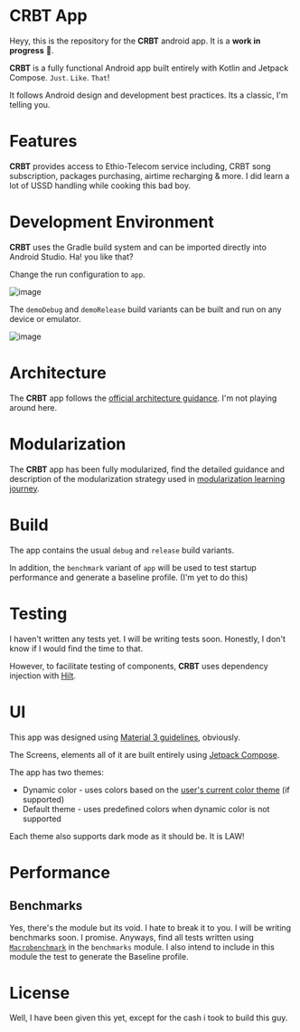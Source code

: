 CRBT  App
==================

Heyy, this is the repository for the **CRBT** android app. It is a **work in progress** 🚧.

**CRBT** is a fully functional Android app built entirely with Kotlin and Jetpack Compose. `Just`.
`Like`. `That`!

It follows Android design and development best practices. Its a classic, I'm telling you.

# Features

**CRBT** provides access to Ethio-Telecom service including, CRBT song subscription, packages
purchasing, airtime recharging & more. I did learn a lot of USSD handling while cooking this bad
boy.

# Development Environment

**CRBT** uses the Gradle build system and can be imported directly into Android Studio. Ha! you like
that?

Change the run configuration to `app`.

![image](https://user-images.githubusercontent.com/873212/210559920-ef4a40c5-c8e0-478b-bb00-4879a8cf184a.png)

The `demoDebug` and `demoRelease` build variants can be built and run on any device or emulator.

![image](https://user-images.githubusercontent.com/873212/210560507-44045dc5-b6d5-41ca-9746-f0f7acf22f8e.png)

# Architecture

The **CRBT** app follows
the [official architecture guidance](https://developer.android.com/topic/architecture). I'm not
playing around here.

# Modularization

The **CRBT** app has been fully modularized, find the detailed guidance and description of the
modularization strategy used in [modularization learning journey](docs/CRBTModularization.md).

# Build

The app contains the usual `debug` and `release` build variants.

In addition, the `benchmark` variant of `app` will be used to test startup performance and generate
a baseline profile. (I'm yet to do this)

# Testing

I haven't written any tests yet. I will be writing tests soon. Honestly, I don't know if I would
find the time to that.

However, to facilitate testing of components, **CRBT** uses dependency injection
with [Hilt](https://developer.android.com/training/dependency-injection/hilt-android).

# UI

This app was designed using [Material 3 guidelines](https://m3.material.io/), obviously.

The Screens, elements all of it are built entirely
using [Jetpack Compose](https://developer.android.com/jetpack/compose).

The app has two themes:

- Dynamic color - uses colors based on
  the [user's current color theme](https://material.io/blog/announcing-material-you) (if supported)
- Default theme - uses predefined colors when dynamic color is not supported

Each theme also supports dark mode as it should be. It is LAW!

# Performance

## Benchmarks

Yes, there's the module but its void. I hate to break it to you. I will be writing benchmarks soon.
I promise.
Anyways, find all tests written
using [`Macrobenchmark`](https://developer.android.com/topic/performance/benchmarking/macrobenchmark-overview)
in the `benchmarks` module. I also intend to include in this module the test to generate the
Baseline profile.

# License

Well, I have been given this yet, except for the cash i took to build this guy.
